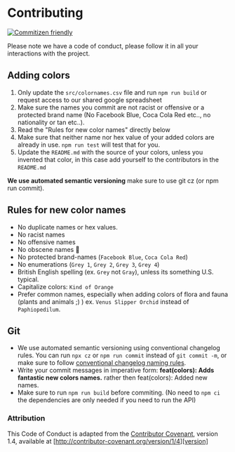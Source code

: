 # Contributing

[![Commitizen friendly](https://img.shields.io/badge/commitizen-friendly-brightgreen.svg)](http://commitizen.github.io/cz-cli/)

Please note we have a code of conduct, please follow it in all your
interactions with the project.

## Adding colors

1. Only update the `src/colornames.csv` file and run
   `npm run build` or request access to our shared google spreadsheet
2. Make sure the names you commit are not racist or offensive or a protected
   brand name (No Facebook Blue, Coca Cola Red etc.., no nationality or tan etc..).
3. Read the "Rules for new color names" directly below
4. Make sure that neither name nor hex value of your added colors are already
   in use. `npm run test` will test that for you.
5. Update the `README.md` with the source of your colors, unless you invented
   that color, in this case add yourself to the contributors in the `README.md`

**We use automated semantic versioning** make sure to use git cz (or npm run commit).

## Rules for new color names

- No duplicate names or hex values.
- No racist names
- No offensive names
- No obscene names 💩
- No protected brand-names (`Facebook Blue`, `Coca Cola Red`)
- No enumerations (`Grey 1`, `Grey 2`, `Grey 3`, `Grey 4`)
- British English spelling (ex. `Grey` not `Gray`), unless its something U.S. typical.
- Capitalize colors: `Kind of Orange`
- Prefer common names, especially when adding colors of flora and fauna
  (plants and animals ;) ) ex. `Venus Slipper Orchid` instead of `Paphiopedilum`.

## Git

- We use automated semantic versioning using conventional changelog rules. You
  can run `npx cz` or `npm run commit` instead of `git commit -m`, or make sure
  to follow [conventional changelog naming rules].
- Write your commit messages in imperative form:
  **feat(colors): Adds fantastic new colors names.** rather then
  feat(colors): Added new names.
- Make sure to run `npm run build` before commiting. (No need to `npm ci` the
  dependencies are only needed if you need to run the API)

### Attribution

This Code of Conduct is adapted from the [Contributor Covenant][homepage],
version 1.4, available at [http://contributor-covenant.org/version/1/4][version]

[homepage]: http://contributor-covenant.org
[version]: http://contributor-covenant.org/version/1/4/
[conventional changelog naming rules]: https://github.com/conventional-changelog/conventional-changelog
